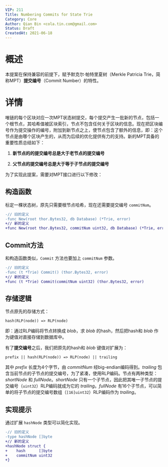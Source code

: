 ```yaml
---
VIP: 211
Title: Numbering Commits for State Trie
Category: Core
Author: Qian Bin <cola.tin.com@gmail.com>
Status: Draft
CreatedAt: 2021-06-18
---
```


# 概述

本提案在保持兼容的前提下，赋予默克尔·帕特里夏树（Merkle Patricia Trie，简称MPT）**提交编号**（Commit Number）的特性。

# 详情

唯链的每个区块对应一次MPT状态树提交，每个提交产生一批新的节点，包括一个根节点，其哈希值被区块索引，节点不包含任何关于区块的信息。现在把区块编号作为提交操作的编号，附加到新节点之上，使节点包含了额外的信息，即：这个节点是由哪个区块产生的，从而为后续的优化提供有力的支持。新的MPT具备的重要性质总结如下：

1. **新节点的的提交编号总是大于老节点的提交编号**

1. **父节点的提交编号总是大于等于子节点的提交编号**

为了实现此提案，需要对MPT接口进行以下修改：


## 构造函数

标定一棵状态树，原先只需要根节点哈希，现在还需要提交编号 `commitNum`。

```diff
-// 旧的定义
-func New(root thor.Bytes32, db Database) (*Trie, error)
+// 新的定义
+func New(root thor.Bytes32, commitNum uint32, db Database) (*Trie, error)
```

## Commit方法

和构造函数类似，`Commit` 方法也要加上 `commitNum` 参数。

```diff
-// 旧的定义
-func (t *Trie) Commit() (thor.Bytes32, error)
+// 新的定义
+func (t *Trie) Commit(commitNum uint32) (thor.Bytes32, error)
```    

## 存储逻辑

节点原先的存储方式：

```
hash(RLP(node)) => RLP(node)
```

即：通过RLP编码将节点转换成 *blob*，求 *blob* 的hash，然后把hash和 *blob* 作为键值对直接存储到数据库中。

有了**提交编号**之后，我们把原先的hash和 *blob* 键值对扩展为：

```
prefix || hash(RLP(node)) => RLP(node) || trailing
```
其中 *prefix* 长度为4个字节，由 *commitNum* 经big-endian编码得到。*trailing* 包含当前节点的子节点的提交编号，为了紧凑，使用RLP编码。节点有两种类型：*shortNode* 和 *fullNode*。*shortNode* 只有一个子节点，因此把其唯一子节点的提交编号（`uint32`）RLP编码就成为它的 *trailing*。*fullNode* 有16个子节点，可以简单的将子节点的提交编号数组（`[16]uint32`）RLP编码作为 *trailing*。


## 实现提示

通过扩展 `hashNode` 类型可以简化实现。

```diff
-// 旧的定义
-type hashNode []byte
+// 新的定义
+hashNode struct {
+    hash      []byte
+    commitNum uint32
+}
```
